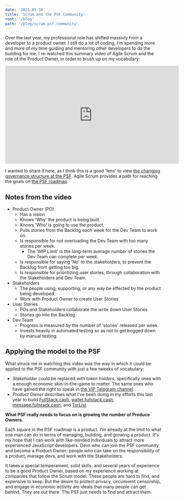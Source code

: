```yaml
---
date: '2021-01-10'
title: 'Scrum and the PSF Community'
root: '/blog'
path: '/blog/scrum-psf-community'
---
```


Over the last year, my professional role has shifted massivly from a developer to a product owner. I still do a lot of coding, I'm spending more and more of my time guiding and mentoring other developers to do the building for me. I re-watched this summary video of Agile Scrum and the role of the Product Owner, in order to brush up on my vocabulary:

<center><iframe width="560" height="315" src="https://www.youtube.com/embed/502ILHjX9EE" frameborder="0" allow="accelerometer; autoplay; clipboard-write; encrypted-media; gyroscope; picture-in-picture" allowfullscreen></iframe></center>

I wanted to share it here, as I think this is a good 'lens' to view [the changing governance structure at the PSF](https://psfoundation.cash/blog/healthy-bitcoin). Agile Scrum provides a path for reaching the goals on [the PSF roadmap](https://psfoundation.cash/blog/towards-a-roadmap).

## Notes from the video

- Product Owner (PO)
  - Has a vision
  - Knows 'Why' the product is being built.
  - Knows 'Who' is going to use the product.
  - Pulls stories from the Backlog each week for the Dev Team to work on.
  - Is responsible for not overloading the Dev Team with too many stories per week.
	  - The 'WIP Limit' is the long-term average number of stories the Dev Team can complete per week.
  - Is responsible for saying 'No' to the stakeholders, to prevent the Backlog from getting too big.
  - Is responsible for prioritizing user stories, through collaboration with the Stakeholders and Dev Team.
- Stakeholders
  - The people using, supporting, or any way be effected by the product being developed.
  - Work with Product Owner to create User Stories
- User Stories
  - POs and Stakeholders collaborate the write down User Stories
  - Stories go into the Backlog.
- Dev Team
  - Progress is measured by the number of 'stories' released per week.
  - Invests heavily in automated testing so as not to get bogged down by manual testing.

## Applying the model to the PSF
What struck me in watching this video was the way in which it could be applied to the PSF community with just a few tweeks of vocabulary:

- *Stakeholder* could be replaced with *token holders*, specifically ones with a enough economic skin-in-the-game to matter. The same ones who have gained the right to speak in [the VIP Telegram channel](https://t.me/psf_vip).
- *Product Owner* describes what I've been doing in my efforts this last year to build [FullStack.cash](https://fullstack.cash), [wallet.fullstack.cash](https://wallet.fullstack.cash), [message.fullstack.cash](https://message.fullstack.cash), and [TorList](https://torlist.cash).

**What PSF really needs to focus on is growing the number of Produce Owners**.

Each square in the PSF roadmap is a product. I'm already at the limit to what one man can do in terms of managing, building, and growing a product. It's my hope that I can work with like-minded individuals to attract more experienced JavaScript developers. Devs who can join the PSF community and become a Product Owner: people who can take on the responsibility of a product, manage devs, and work with the Stakeholders.

It takes a special temperament, solid skills, and several years of experience to be a good Product Owner, based on my experience working at companies that follow the Scrum model. These people are hard to find, and expensive to keep. But the desire to protect privacy, circumvent censorship, and engage in economic activity are ideals that many people can get behind. They are out there. The PSF just needs to find and attract them.

